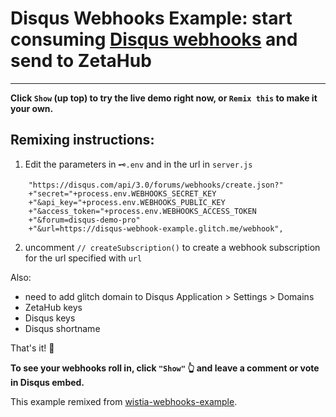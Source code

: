 Disqus Webhooks Example: start consuming [Disqus webhooks](https://help.disqus.com/developer/webhooks) and send to ZetaHub
======================================================================

---

**Click `Show` (up top) to try the live demo right now, or `Remix this` to make it your own.**

Remixing instructions:
----------------------

1. Edit the parameters in `🗝.env` and in the url in `server.js`

```
    "https://disqus.com/api/3.0/forums/webhooks/create.json?"
    +"secret="+process.env.WEBHOOKS_SECRET_KEY
    +"&api_key="+process.env.WEBHOOKS_PUBLIC_KEY
    +"&access_token="+process.env.WEBHOOKS_ACCESS_TOKEN
    +"&forum=disqus-demo-pro"
    +"&url=https://disqus-webhook-example.glitch.me/webhook",
```

2. uncomment `// createSubscription()` to create a webhook subscription for the url specified with `url`

Also:

- need to add glitch domain to Disqus Application > Settings > Domains
- ZetaHub keys
- Disqus keys
- Disqus shortname

That's it! 🎉

**To see your webhooks roll in, click `"Show"` 👆 and leave a comment or vote in Disqus embed.**

This example remixed from [wistia-webhooks-example](https://glitch.com/~wistia-webhooks-example).